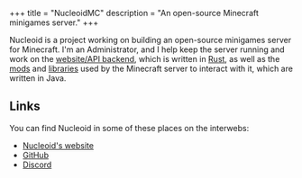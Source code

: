 +++
title = "NucleoidMC"
description = "An open-source Minecraft minigames server."
+++

Nucleoid is a project working on building an open-source minigames server for Minecraft. I'm an Administrator, and I help keep the server running and work on the [website/API backend](https://github.com/NucleoidMC/nucleoid-backend), which is written in [Rust](https://rust-lang.org/), as well as the [mods](https://github.com/NucleoidMC/nucleoid-extras) and [libraries](https://github.com/NucleoidMC/plasmid) used by the Minecraft server to interact with it, which are written in Java.

## Links

You can find Nucleoid in some of these places on the interwebs:
- [Nucleoid's website](https://nucleoid.xyz/)
- [GitHub](github://NucleoidMC/)
- [Discord](https://nucleoid.xyz/discord)
